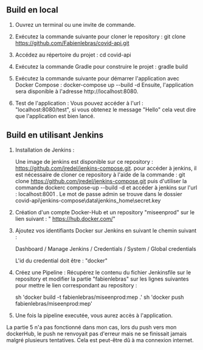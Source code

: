
## Build en local

1. Ouvrez un terminal ou une invite de commande.

2. Exécutez la commande suivante pour cloner le repository :
      git clone https://github.com/Fabienlebras/covid-api.git
3. Accédez au répertoire du projet :
      cd covid-api

4. Exécutez la commande Gradle pour construire le projet :
      gradle build
5. Exécutez la commande suivante pour démarrer l'application avec Docker Compose :
      docker-compose up --build -d
Ensuite, l'application sera disponible à l'adresse http://localhost:8080.
6. Test de l'application :
    Vous pouvez accéder à l'url : "localhost:8080/test", si vous obtenez le message "Hello" cela veut dire que l'application est bien lancé.

## Build en utilisant Jenkins 

1. Installation de Jenkins :

   Une image de jenkins est disponible sur ce repository :  https://github.com/jredel/jenkins-compose.git.
   pour accéder à jenkins, il est nécessaire  de cloner ce repository à l'aide de la commande : git clone  https://github.com/jredel/jenkins-compose.git
   puis d'utiliser la commande dockerc compose-up --build -d et accéder à jenkins sur l'url : localhost:8001 .
   Le mot de passe admin se trouve dans le dossier covid-api\jenkins-compose\data\jenkins_home\secret.key

2. Création d'un compte Docker-Hub et un repository "miseenprod" sur le lien suivant : 
   " https://hub.docker.com/"
3. Ajoutez vos identifiants Docker sur Jenkins en suivant le chemin suivant :

   Dashboard / Manage Jenkins / Credentials / System / Global credentials

   L'id du credential doit être : "docker"
4. Créez une Pipeline :
   Récupérez le contenu du fichier Jenkinsfile sur le repository  et modifier la partie "fabienlebras" sur les lignes suivantes pour mettre le lien correspondant au repository : 

      sh 'docker build -t fabienlebras/miseenprod:mep .'
      sh 'docker push fabienlebras/miseenprod:mep'

5.  Une fois  la pipeline executée, vous aurez accès à l'application.

La partie 5 n'a pas fonctionné dans mon cas, lors du push vers mon dockerHub, le push ne renvoyait pas d'erreur mais ne se finissait jamais malgré plusieurs tentatives. Cela est peut-être dû  à ma connexion internet.


